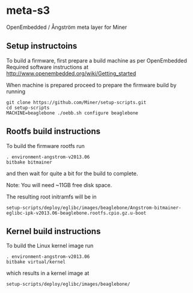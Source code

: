 meta-s3
=============

OpenEmbedded / Ångström meta layer for Miner

Setup instructoins
------------------

To build a firmware, first prepare a build machine as per OpenEmbedded Required software instructions at http://www.openembedded.org/wiki/Getting_started

When machine is prepared proceed to prepare the firmware build by running

    git clone https://github.com/Miner/setup-scripts.git
    cd setup-scripts
    MACHINE=beaglebone ./oebb.sh configure beaglebone

Rootfs build instructions
----------------------------------
  
To build the firmware rootfs run

    . environment-angstrom-v2013.06
    bitbake bitmainer

and then wait for quite a bit for the build to complete.

Note: You will need ~11GB free disk space.

The resulting root initramfs will be in

    setup-scripts/deploy/eglibc/images/beaglebone/Angstrom-bitmainer-eglibc-ipk-v2013.06-beaglebone.rootfs.cpio.gz.u-boot


Kernel build instructions
-----------------------------------

To build the Linux kernel image run

    . environment-angstrom-v2013.06
    bitbake virtual/kernel

which results in a kernel image at

    setup-scripts/deploy/eglibc/images/beaglebone/
